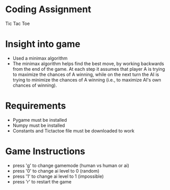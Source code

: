 # Coding Assignment
Tic Tac Toe

# Insight into game

- Used a minimax algorithm 
- The minimax algorithm helps find the best move, by working backwards from the end of the game. At each step it assumes that player A is trying to maximize the chances of A winning, while on the next turn the AI is trying to minimize the chances of A winning (i.e., to maximize AI's own chances of winning). 

# Requirements

- Pygame must be installed
- Numpy must be installed
- Constants and Tictactoe file must be downloaded to work

# Game Instructions

- press 'g' to change gamemode (human vs human or ai)
- press '0' to change ai level to 0 (random)
- press '1' to change ai level to 1 (impossible)
- press 'r' to restart the game

